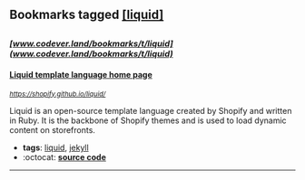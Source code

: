 ## Bookmarks tagged [[liquid]](https://www.codever.land/search?q=[liquid])

_<sup><sup>[www.codever.land/bookmarks/t/liquid](www.codever.land/bookmarks/t/liquid)</sup></sup>_
---
#### [Liquid template language home page](https://shopify.github.io/liquid/)
_<sup>https://shopify.github.io/liquid/</sup>_

Liquid is an open-source template language created by Shopify and written in Ruby. It is the backbone of Shopify themes and is used to load dynamic content on storefronts.
* **tags**: [liquid](../tagged/liquid.md), [jekyll](../tagged/jekyll.md)
* :octocat: **[source code](https://github.com/Shopify/liquid)**
---
